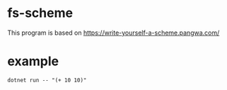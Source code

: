 # fs-scheme
This program is based on https://write-yourself-a-scheme.pangwa.com/

# example
`dotnet run -- "(+ 10 10)"`